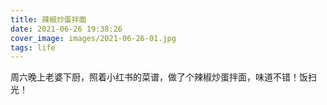 ```yaml
---
title: 辣椒炒蛋拌面
date: 2021-06-26 19:38:26
cover_image: images/2021-06-26-01.jpg
tags: life
---
```


周六晚上老婆下厨，照着小红书的菜谱，做了个辣椒炒蛋拌面，味道不错！饭扫光！
